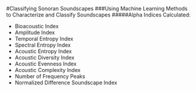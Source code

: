 #Classifying Sonoran Soundscapes
###Using Machine Learning Methods to Characterize and Classify Soundscapes
#####Alpha Indices Calculated: 
* Bioacoustic Index
* Amplitude Index
* Temporal Entropy Index
* Spectral Entropy Index
* Acoustic Entropy Index
* Acoustic Diversity Index
* Acoustic Evenness Index
* Acoustic Complexity Index
* Number of Frequency Peaks
* Normalized Difference Soundscape Index
